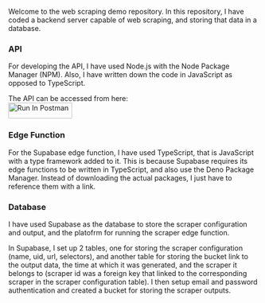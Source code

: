 Welcome to the web scraping demo repository. In this repository, I have coded a backend server capable of web scraping, and storing that data in a database.

### API
For developing the API, I have used Node.js with the Node Package Manager (NPM). Also, I have written down the code in JavaScript as opposed to TypeScript.

The API can be accessed from here:<br>
[<img src="https://run.pstmn.io/button.svg" alt="Run In Postman" style="width: 128px; height: 32px;">](https://app.getpostman.com/run-collection/27496888-1da196c3-6aed-4c2f-8fe3-6108ffa08814?action=collection%2Ffork&source=rip_markdown&collection-url=entityId%3D27496888-1da196c3-6aed-4c2f-8fe3-6108ffa08814%26entityType%3Dcollection%26workspaceId%3D2bf9ba9f-dce8-4687-99ef-23fe5c15a33c)

### Edge Function
For the Supabase edge function, I have used TypeScript, that is JavaScript with a type framework added to it. This is because Supabase requires its edge functions to be written in TypeScript, and also use the Deno Package Manager. Instead of downloading the actual packages, I just have to reference them with a link.

### Database
I have used Supabase as the database to store the scraper configuration and output, and the platofrm for running the scraper edge function.

In Supabase, I set up 2 tables, one for storing the scraper configuration (name, uid, url, selectors), and another table for storing the bucket link to the output data, the time at which it was generated, and the scraper it belongs to (scraper id was a foreign key that linked to the corresponding scraper in the scraper configuration table). I then setup email and password authentication and created a bucket for storing the scraper outputs.
